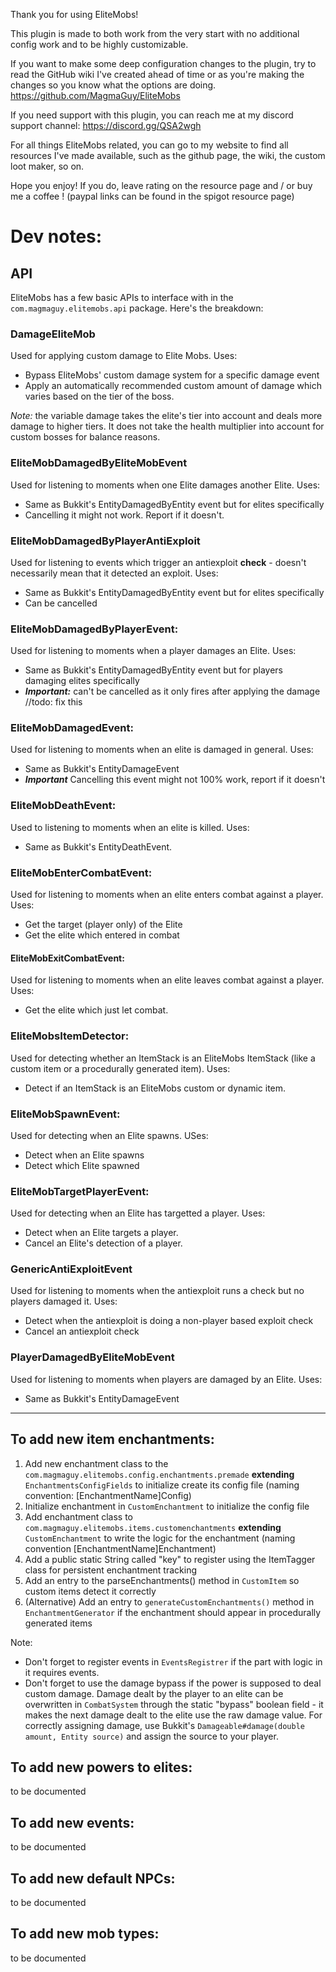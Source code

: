Thank you for using EliteMobs!

This plugin is made to both work from the very start with no additional config work and to be highly customizable.

If you want to make some deep configuration changes to the plugin, try to read the GitHub wiki I've created ahead of time or as you're making the changes so you know what the options are doing. https://github.com/MagmaGuy/EliteMobs

If you need support with this plugin, you can reach me at my discord support channel: https://discord.gg/QSA2wgh

For all things EliteMobs related, you can go to my website to find all resources I've made available, such as the github page, the wiki, the custom loot maker, so on.

Hope you enjoy! If you do, leave rating on the resource page and / or buy me a coffee ! (paypal links can be found in the spigot resource page)


# Dev notes:

## API

EliteMobs has a few basic APIs to interface with in the `com.magmaguy.elitemobs.api` package. Here's the breakdown:

### DamageEliteMob

Used for applying custom damage to Elite Mobs. Uses:
- Bypass EliteMobs' custom damage system for a specific damage event
- Apply an automatically recommended custom amount of damage which varies based on the tier of the boss.

*Note:* the variable damage takes the elite's tier into account and deals more damage to higher tiers. It does not take the health multiplier into account for custom bosses for balance reasons.

### EliteMobDamagedByEliteMobEvent

Used for listening to moments when one Elite damages another Elite. Uses:
- Same as Bukkit's EntityDamagedByEntity event but for elites specifically
- Cancelling it might not work. Report if it doesn't.

### EliteMobDamagedByPlayerAntiExploit
Used for listening to events which trigger an antiexploit **check** - doesn't necessarily mean that it detected an exploit. Uses:
- Same as Bukkit's EntityDamagedByEntity event but for elites specifically
- Can be cancelled

### EliteMobDamagedByPlayerEvent:
Used for listening to moments when a player damages an Elite. Uses:

- Same as Bukkit's EntityDamagedByEntity event but for players damaging elites specifically
- ***Important:*** can't be cancelled as it only fires after applying the damage //todo: fix this

### EliteMobDamagedEvent:
Used for listening to moments when an elite is damaged in general. Uses:

- Same as Bukkit's EntityDamageEvent
- ***Important*** Cancelling this event might not 100% work, report if it doesn't

### EliteMobDeathEvent:
Used to listening to moments when an elite is killed. Uses:

- Same as Bukkit's EntityDeathEvent.

### EliteMobEnterCombatEvent:
Used for listening to moments when an elite enters combat against a player. Uses:

- Get the target (player only) of the Elite
- Get the elite which entered in combat

#### EliteMobExitCombatEvent:
Used for listening to moments when an elite leaves combat against a player. Uses:

- Get the elite which just let combat.

### EliteMobsItemDetector:
Used for detecting whether an ItemStack is an EliteMobs ItemStack (like a custom item or a procedurally generated item). Uses:

- Detect if an ItemStack is an EliteMobs custom or dynamic item.

### EliteMobSpawnEvent:
Used for detecting when an Elite spawns. USes:

- Detect when an Elite spawns
- Detect which Elite spawned

### EliteMobTargetPlayerEvent:
Used for detecting when an Elite has targetted a player. Uses:

- Detect when an Elite targets a player.
- Cancel an Elite's detection of a player.

### GenericAntiExploitEvent

Used for listening to moments when the antiexploit runs a check but no players damaged it. Uses:

- Detect when the antiexploit is doing a non-player based exploit check
- Cancel an antiexploit check

### PlayerDamagedByEliteMobEvent

Used for listening to moments when players are damaged by an Elite. Uses:

- Same as Bukkit's EntityDamageEvent

---


## To add new item enchantments:
1) Add new enchantment class to the `com.magmaguy.elitemobs.config.enchantments.premade` **extending** `EnchantmentsConfigFields` to initialize create its config file (naming convention: [EnchantmentName]Config)
2) Initialize enchantment in `CustomEnchantment` to initialize the config file
3) Add enchantment class to `com.magmaguy.elitemobs.items.customenchantments` **extending** `CustomEnchantment` to write the logic for the enchantment (naming convention [EnchantmentName]Enchantment)
4) Add a public static String called "key" to register using the ItemTagger class for persistent enchantment tracking
5) Add an entry to the parseEnchantments() method in `CustomItem` so custom items detect it correctly
6) (Alternative) Add an entry to `generateCustomEnchantments()` method in `EnchantmentGenerator` if the enchantment should appear in procedurally generated items

Note:
- Don't forget to register events in `EventsRegistrer` if the part with logic in it requires events.
- Don't forget to use the damage bypass if the power is supposed to deal custom damage. Damage dealt by the player to an elite can be overwritten in `CombatSystem` through the static "bypass" boolean field - it makes the next damage dealt to the elite use the raw damage value. For correctly assigning damage, use Bukkit's `Damageable#damage(double amount, Entity source)` and assign the source to your player.

## To add new powers to elites:

to be documented

## To add new events:

to be documented

## To add new default NPCs:

to be documented

## To add new mob types:

to be documented